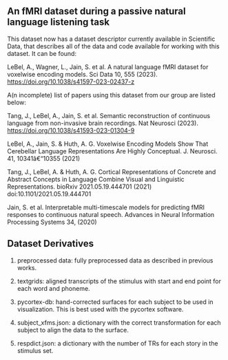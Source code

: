 ## An fMRI dataset during a passive natural language listening task

This dataset now has a dataset descriptor currently available in Scientific Data, that describes all of the data and code available for working with this dataset. It can be found:

LeBel, A., Wagner, L., Jain, S. et al. A natural language fMRI dataset for voxelwise encoding models. Sci Data 10, 555 (2023). https://doi.org/10.1038/s41597-023-02437-z

A(n incomplete) list of papers using this dataset from our group are listed below:

Tang, J., LeBel, A., Jain, S. et al. Semantic reconstruction of continuous language from non-invasive brain recordings. Nat Neurosci (2023). https://doi.org/10.1038/s41593-023-01304-9

LeBel, A., Jain, S. & Huth, A. G. Voxelwise Encoding Models Show That Cerebellar Language Representations Are Highly Conceptual. J. Neurosci. 41, 10341â€“10355 (2021)

Tang, J., LeBel, A. & Huth, A. G. Cortical Representations of Concrete and Abstract Concepts in Language Combine Visual and Linguistic Representations. bioRxiv 2021.05.19.444701 (2021) doi:10.1101/2021.05.19.444701

Jain, S. et al. Interpretable multi-timescale models for predicting fMRI responses to continuous natural speech. Advances in Neural Information Processing Systems 34, (2020)

## Dataset Derivatives

1. preprocessed data: fully preprocessed data as described in previous works.

2. textgrids: aligned transcripts of the stimulus with start and end point for each word and phoneme. 

3. pycortex-db: hand-corrected surfaces for each subject to be used in visualization. This is best used with the pycortex software. 

4. subject_xfms.json: a dictionary with the correct transformation for each subject to align the data to the surface.

5. respdict.json: a dictionary with the number of TRs for each story in the stimulus set.
